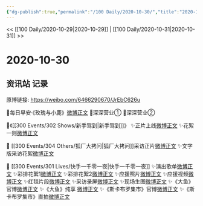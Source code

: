```yaml
---
{"dg-publish":true,"permalink":"/100 Daily/2020-10-30/","title":"2020-10-30","created":"2023-04-08T16:03:39.554+08:00","updated":"2023-04-08T16:04:29.658+08:00"}
---
```



<< [[100 Daily/2020-10-29\|2020-10-29]] | [[100 Daily/2020-10-31\|2020-10-31]] >>

# 2020-10-30

## 资讯站 记录

原博链接: https://weibo.com/6466290670/JrEbC626u

💫每日早安·《玫瑰与小鹿》[微博正文](https://m.weibo.cn/6466290670/4565638121265925)
💫深深营业①[](https://m.weibo.cn/1736988591/4565876517636354)
💫深深营业②[](https://m.weibo.cn/1736988591/4565768799260840)

💫《[[300 Events/302 Shows/新手驾到\|新手驾到]]》
✨正片上线[微博正文](https://m.weibo.cn/6466290670/4565667767125896)
✨花絮一则[微博正文](https://m.weibo.cn/6466290670/4565760939138255)

💫 [[300 Events/304 Others/狐厂大拷问\|狐厂大拷问]]采访正片[微博正文](https://m.weibo.cn/6466290670/4565642155921620)
✨文字版采访花絮[微博正文](https://m.weibo.cn/6466290670/4565664905567065)

💫 [[300 Events/301 Lives/快手一千零一夜\|快手一千零一夜]]
✨演出歌单[微博正文](https://m.weibo.cn/6466290670/4565643880042748)
✨彩排花絮1[微博正文](https://m.weibo.cn/6466290670/4565688645321587)
✨彩排花絮2[微博正文](https://m.weibo.cn/6466290670/4565839849990474)
✨应援照片[微博正文](https://m.weibo.cn/6466290670/4565815749517348)
✨应援视频[微博正文](https://m.weibo.cn/6466290670/4565827414136884)
✨红毯片段[微博正文](https://m.weibo.cn/6466290670/4565839849990474)
✨采访录屏[微博正文](https://m.weibo.cn/6466290670/4565885245460475)
✨现场生图[微博正文](https://m.weibo.cn/6466290670/4565855897389648)
✨《大鱼》官博[微博正文](https://m.weibo.cn/6466290670/4565852135099393)
✨《大鱼》纯享 [微博正文](https://m.weibo.cn/6466290670/4565856200172403)
✨《斯卡布罗集市》官博[微博正文](https://m.weibo.cn/6466290670/4565858624480779)
✨《斯卡布罗集市》直拍[微博正文](https://m.weibo.cn/6466290670/4565877590853418)
